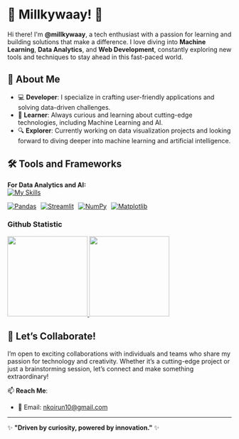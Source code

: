 # 🌌 Millkywaay! 🌟  

Hi there! I'm **@millkywaay**, a tech enthusiast with a passion for learning and building solutions that make a difference. I love diving into **Machine Learning**, **Data Analytics**, and **Web Development**, constantly exploring new tools and techniques to stay ahead in this fast-paced world.  

## 🌟 About Me  
- 💻 **Developer**: I specialize in crafting user-friendly applications and solving data-driven challenges.  
- 🌱 **Learner**: Always curious and learning about cutting-edge technologies, including Machine Learning and AI.  
- 🔍 **Explorer**: Currently working on data visualization projects and looking forward to diving deeper into machine learning and artificial intelligence.  

## 🛠️ Tools and Frameworks  

**For Data Analytics and AI:**  
[![My Skills](https://skillicons.dev/icons?i=sklearn,tensorflow,pandas,numpy,streamlit)](https://skillicons.dev)  
<div style="display: flex; flex-direction: row;">
    <a href="https://skillicons.dev" style="margin-right: 10px;">
        <img src="https://img.shields.io/badge/Pandas-150458?style=flat-square&logo=pandas&logoColor=white" alt="Pandas">
    </a>
    <a href="https://skillicons.dev" style="margin-right: 10px;">
        <img src="https://img.shields.io/badge/Streamlit-FF4B4B?style=flat-square&logo=streamlit&logoColor=white" alt="Streamlit">
    </a>
    <a href="https://skillicons.dev" style="margin-right: 10px;">
        <img src="https://img.shields.io/badge/NumPy-013243?style=flat-square&logo=numpy&logoColor=white" alt="NumPy">
    </a>
    <a href="https://skillicons.dev">
        <img src="https://img.shields.io/badge/Matplotlib-3776AB?style=flat-square&logo=matplotlib&logoColor=white" alt="Matplotlib">
    </a>
</div>  

### Github Statistic
<p align="left">
<a href="https://github.com/millkywaay">
  <img height="180em" src="https://github-readme-stats-eight-theta.vercel.app/api?username=millkywaay&show_icons=true&theme=algolia&include_all_commits=true&count_private=true"/>
  <img height="180em" src="https://github-readme-stats-eight-theta.vercel.app/api/top-langs/?username=millkywaay&layout=compact&langs_count=8&theme=algolia"/>
</a>
</p>


## 💬 Let’s Collaborate!  
I’m open to exciting collaborations with individuals and teams who share my passion for technology and creativity. Whether it’s a cutting-edge project or just a brainstorming session, let’s connect and make something extraordinary!  

📫 **Reach Me**:  
- 📧 Email: [nkoirun10@gmail.com](mailto:nkoirun10@gmail.com) 

---

✨ **"Driven by curiosity, powered by innovation."** ✨  
